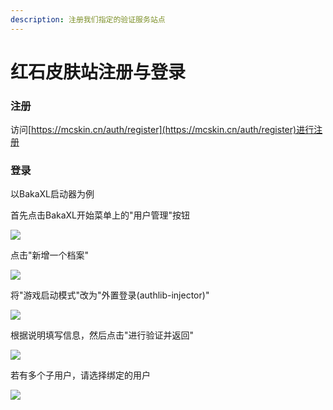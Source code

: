 ```yaml
---
description: 注册我们指定的验证服务站点
---
```


# 红石皮肤站注册与登录

### 注册

访问[https://mcskin.cn/auth/register](https://mcskin.cn/auth/register)进行注册

### 登录

以BakaXL启动器为例

首先点击BakaXL开始菜单上的"用户管理"按钮

![](../.gitbook/assets/7DD@\(0H9U22]\`HA0D2\{{YO1\(1\).png)

点击"新增一个档案"

![](../.gitbook/assets/]E8STZ{DPK1I996\[C}AN\_HU\(1\).png)

将"游戏启动模式"改为"外置登录(authlib-injector)"

![](../.gitbook/assets/EQJ7R46ZIT8C\~}E2VK\`GAP7\(1\).png)

根据说明填写信息，然后点击"进行验证并返回"

![](../.gitbook/assets/6C1@$RQS}P$SV]EA@V\~$K\~S\(1\).png)

若有多个子用户，请选择绑定的用户

![](../.gitbook/assets/S7}SX65@\)9}0Q4X5\`NYZ6QP\(1\).png)
